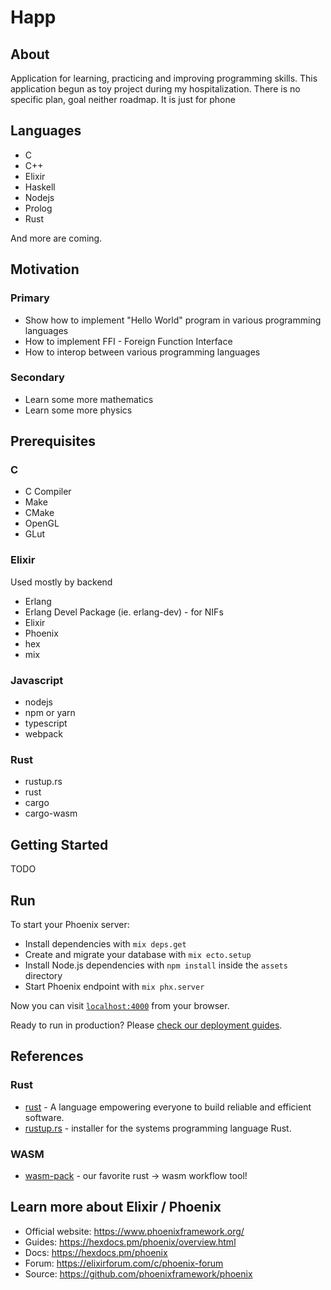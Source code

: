 # Happ

## About

Application for learning, practicing and improving programming skills. 
This application begun as toy project during my hospitalization.
There is no specific plan, goal neither roadmap.
It is just for phone

## Languages

- C
- C++
- Elixir
- Haskell
- Nodejs
- Prolog
- Rust

And more are coming.

## Motivation


### Primary

- Show how to implement "Hello World" program in various programming languages
- How to implement FFI - Foreign Function Interface
- How to interop between various programming languages

### Secondary

- Learn some more mathematics
- Learn some more physics

## Prerequisites

### C

* C Compiler
* Make
* CMake
* OpenGL
* GLut

### Elixir

Used mostly by backend

* Erlang
* Erlang Devel Package (ie. erlang-dev) - for NIFs
* Elixir
* Phoenix
* hex
* mix

### Javascript

* nodejs
* npm or yarn
* typescript
* webpack

### Rust

* rustup.rs
* rust
* cargo
* cargo-wasm


## Getting Started

TODO


## Run

To start your Phoenix server:

* Install dependencies with `mix deps.get`
* Create and migrate your database with `mix ecto.setup`
* Install Node.js dependencies with `npm install` inside the `assets` directory
* Start Phoenix endpoint with `mix phx.server`

Now you can visit [`localhost:4000`](http://localhost:4000) from your browser.

Ready to run in production? Please [check our deployment guides](https://hexdocs.pm/phoenix/deployment.html).


## References

### Rust

* [rust](https://www.rust-lang.org/) - A language empowering everyone
  to build reliable and efficient software.
* [rustup.rs](https://rustup.rs/) -  installer for
  the systems programming language Rust.

### WASM

* [wasm-pack](https://rustwasm.github.io/wasm-pack/) - our favorite rust -> wasm workflow tool!


## Learn more about Elixir / Phoenix

* Official website: https://www.phoenixframework.org/
* Guides: https://hexdocs.pm/phoenix/overview.html
* Docs: https://hexdocs.pm/phoenix
* Forum: https://elixirforum.com/c/phoenix-forum
* Source: https://github.com/phoenixframework/phoenix